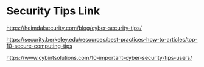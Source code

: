 # Security Tips Link

https://heimdalsecurity.com/blog/cyber-security-tips/

https://security.berkeley.edu/resources/best-practices-how-to-articles/top-10-secure-computing-tips

https://www.cybintsolutions.com/10-important-cyber-security-tips-users/
